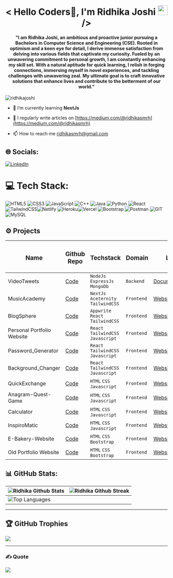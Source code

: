 <h1 align="center">< Hello Coders🚀, I'm Ridhika Joshi <img src="https://raw.githubusercontent.com/syedareehaquasar/syedareehaquasar/master/gifs/Hi.gif" width="30px">/></h1>

<h4 align="center">"I am Ridhika Joshi, an ambitious and proactive junior pursuing a Bachelors in Computer Science and Engineering (CSE). Rooted in optimism and a keen eye for detail, I derive immense satisfaction from delving into various fields that captivate my curiosity. Fueled by an unwavering commitment to personal growth, I am constantly enhancing my skill set. With a natural aptitude for quick learning, I relish in forging connections, immersing myself in novel experiences, and tackling challenges with unwavering zeal. My ultimate goal is to craft innovative solutions that enhance lives and contribute to the betterment of our world."</h4>

<p align="left"> <img src="https://komarev.com/ghpvc/?username=ridhikajoshi&label=Profile%20views&color=0e75b6&style=flat" alt="ridhikajoshi" /> </p>

- 🌱 I’m currently learning **NextJs**

- 📝 I regularly write articles on [https://medium.com/@ridhikasmrh](https://medium.com/@ridhikasmrh)

- 📫 How to reach me ridhikasmrh@gmail.com
  

## 🌐 Socials:
[![LinkedIn](https://img.shields.io/badge/LinkedIn-%230077B5.svg?logo=linkedin&logoColor=white)](https://www.linkedin.com/in/ridhika-joshi-069164221/) 

# 💻 Tech Stack:
![HTML5](https://img.shields.io/badge/html5-%23E34F26.svg?style=for-the-badge&logo=html5&logoColor=white) ![CSS3](https://img.shields.io/badge/css3-%231572B6.svg?style=for-the-badge&logo=css3&logoColor=white) ![JavaScript](https://img.shields.io/badge/javascript-%23323330.svg?style=for-the-badge&logo=javascript&logoColor=%23F7DF1E) ![C++](https://img.shields.io/badge/c++-%2300599C.svg?style=for-the-badge&logo=c%2B%2B&logoColor=white) ![Java](https://img.shields.io/badge/java-%23ED8B00.svg?style=for-the-badge&logo=java&logoColor=white) ![Python](https://img.shields.io/badge/python-3670A0?style=for-the-badge&logo=python&logoColor=ffdd54) ![React](https://img.shields.io/badge/react-%2320232a.svg?style=for-the-badge&logo=react&logoColor=%2361DAFB)![TailwindCSS](https://img.shields.io/badge/tailwindcss-%2338B2AC.svg?style=for-the-badge&logo=tailwind-css&logoColor=white)![Netlify](https://img.shields.io/badge/netlify-%23000000.svg?style=for-the-badge&logo=netlify&logoColor=#00C7B7) ![Heroku](https://img.shields.io/badge/heroku-%23430098.svg?style=for-the-badge&logo=heroku&logoColor=white)![Vercel](https://img.shields.io/badge/vercel-%23000000.svg?style=for-the-badge&logo=vercel&logoColor=white) ![Bootstrap](https://img.shields.io/badge/bootstrap-%23563D7C.svg?style=for-the-badge&logo=bootstrap&logoColor=white) ![Postman](https://img.shields.io/badge/Postman-FF6C37?style=for-the-badge&logo=postman&logoColor=white) ![GIT](https://img.shields.io/badge/Git-fc6d26?style=for-the-badge&logo=git&logoColor=white)![MySQL](https://img.shields.io/badge/mysql-%2300f.svg?style=for-the-badge&logo=mysql&logoColor=white)

<h2>⚙️ Projects  </h2>
<div align = "center">

| <h3>Name</h3> | <h3>Github Repo</h3> | <h3>Techstack</h3> | <h3>Domain</h3> | <h3>Live</h3> | 
|-----------|-----------|-----------|-----------|-----------|
| VideoTweets | [Code](https://github.com/RidhikaJoshi/VideoTweets) | ```NodeJs``` ```ExpressJs``` ```MongoDb```| ```Backend```|  [Documentation](https://documenter.getpostman.com/view/18992770/2sA2xpR8nu) |
| MusicAcademy | [Code](https://github.com/RidhikaJoshi/music) | ```NextJs``` ```Aceternity``` ```TailwindCSS```| ```Frontend```|  [Website](https://music-xi.vercel.app/) |
| BlogSphere | [Code](https://github.com/RidhikaJoshi/Blog) | ```Appwrite``` ```React``` ```TailwindCSS```| ```Frontend```|  [Website](https://blogsphere-swf7.onrender.com/) |
| Personal Portfolio Website | [Code](https://github.com/RidhikaJoshi/New_Portfolio) | ```React``` ```TailwindCSS``` ```Javascript```| ```Frontend```|  [Website](https://ridhikajoshi.netlify.app/) |
| Password_Generator | [Code](https://github.com/RidhikaJoshi/Password_Generator) | ```React``` ```TailwindCSS``` ```Javascript```| ```Frontend```|  [Website](https://ridhikajoshi-password-generator.netlify.app/) |
| Background_Changer | [Code](https://github.com/RidhikaJoshi/Background_Changer) | ```React``` ```TailwindCSS``` ```Javascript```| ```Frontend```|  [Website](https://ridhikajoshi-background-changer.netlify.app/) |
| QuickExchange | [Code](https://github.com/RidhikaJoshi/QuickExchange) | ```HTML``` ```CSS``` ```Javascript```| ```Frontend```|  [Website](https://ridhikajoshi-quickexchange.netlify.app/) |
| Anagram-Quest-Game | [Code](https://github.com/RidhikaJoshi/Anagram_Quest) | ```HTML``` ```CSS``` ```Javascript```| ```Frontend```|  [Website](https://anagram-quest.netlify.app/) |
| Calculator | [Code](https://github.com/RidhikaJoshi/Calculator) | ```HTML``` ```CSS``` ```Javascript```| ```Frontend```|  [Website](https://ridhikajoshi-calculator.netlify.app/) |
| InspiroMatic | [Code](https://github.com/RidhikaJoshi/InspiroMatic) | ```HTML``` ```CSS``` ```Javascript```| ```Frontend```|  [Website](https://ridhikajoshi-inspiromatic.netlify.app/) |
| E-Bakery-Website  | [Code](https://github.com/RidhikaJoshi/E-Bakery-Website) | ```HTML``` ```CSS``` ```Bootstrap```| ```Frontend```| [Website](https://e-bakerywebsite.netlify.app/) |
| Old Portfolio Website | [Code](https://github.com/RidhikaJoshi/Portfolio) | ```HTML``` ```CSS``` ```Bootstrap```| ```Frontend```|  [Website](https://ridhikajoshiportfolio.netlify.app/) |
</div>


<h2> 📊 GitHub Stats: </h2>
<div align = "center">

| ![Ridhika Github Stats](https://github-readme-stats.vercel.app/api?username=RidhikaJoshi&theme=chartreuse-dark&hide_border=false&include_all_commits=true&count_private=true)<br/> | ![Ridhika Github Streak](https://github-readme-streak-stats.herokuapp.com/?user=RidhikaJoshi&theme=chartreuse-dark&hide_border=false)<br/>
|-----------------------------------------------------------------|-----------------------------------------------------------------|
| ![Top Languages](https://github-readme-stats.vercel.app/api/top-langs/?username=RidhikaJoshi&theme=chartreuse-dark&hide_border=false&include_all_commits=true&count_private=true&layout=compact) |
</p>
</div>

---

## 🏆 GitHub Trophies

![](https://github-profile-trophy.vercel.app/?username=Harshit-3905&theme=dracula&no-frame=false&no-bg=true&margin-w=4)

---

### ✍️ Quote

![](https://quotes-github-readme.vercel.app/api?type=horizontal&theme=radical)

